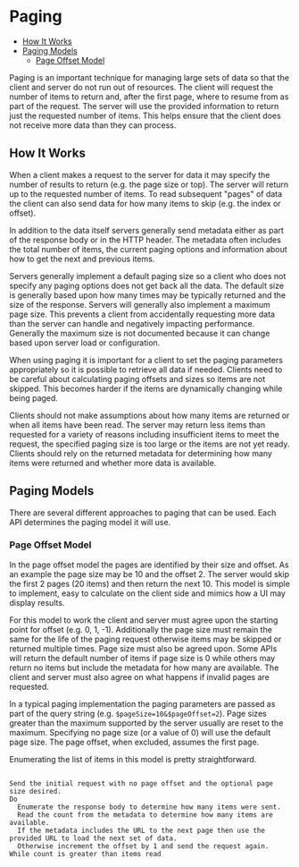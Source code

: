 # Paging

- [How It Works](#how-it-works)
- [Paging Models](#paging-models)
  - [Page Offset Model](#page-offset-model)

Paging is an important technique for managing large sets of data so that the client and server do not run out of resources. The client will request the number of items to return and, after the first page, where to resume from as part of the request. The server will use the provided information to return just the requested number of items. This helps ensure that the client does not receive more data than they can process.

## How It Works

When a client makes a request to the server for data it may specify the number of results to return (e.g. the page size or top). The server will return up to the requested number of items. To read subsequent "pages" of data the client can also send data for how many items to skip (e.g. the index or offset).

In addition to the data itself servers generally send metadata either as part of the response body or in the HTTP header. The metadata often includes the total number of items, the current paging options and information about how to get the next and previous items.

Servers generally implement a default paging size so a client who does not specify any paging options does not get back all the data. The default size is generally based upon how many times may be typically returned and the size of the response. Servers will generally also implement a maximum page size. This prevents a client from accidentally requesting more data than the server can handle and negatively impacting performance. Generally the maximum size is not documented because it can change based upon server load or configuration. 

When using paging it is important for a client to set the paging parameters appropriately so it is possible to retrieve all data if needed. Clients need to be careful about calculating paging offsets and sizes so items are not skipped. This becomes harder if the items are dynamically changing while being paged. 

Clients should not make assumptions about how many items are returned or when all items have been read. The server may return less items than requested for a variety of reasons including insufficient items to meet the request, the specified paging size is too large or the items are not yet ready. Clients should rely on the returned metadata for determining how many items were returned and whether more data is available.

## Paging Models

There are several different approaches to paging that can be used. Each API determines the paging model it will use.

### Page Offset Model

In the page offset model the pages are identified by their size and offset. As an example the page size may be 10 and the offset 2. The server would skip the first 2 pages (20 items) and then return the next 10. This model is simple to implement, easy to calculate on the client side and mimics how a UI may display results.

For this model to work the client and server must agree upon the starting point for offset (e.g. 0, 1, -1). Additionally the page size must remain the same for the life of the paging request otherwise items may be skipped or returned multiple times. Page size must also be agreed upon. Some APIs will return the default number of items if page size is 0 while others may return no items but include the metadata for how many are available. The client and server must also agree on what happens if invalid pages are requested.

In a typical paging implementation the paging parameters are passed as part of the query string (e.g. `$pageSize=10&$pageOffset=2`). Page sizes greater than the maximum supported by the server usually are reset to the maximum. Specifying no page size (or a value of 0) will use the default page size. The page offset, when excluded, assumes the first page.

Enumerating the list of items in this model is pretty straightforward.

```text

Send the initial request with no page offset and the optional page size desired.
Do
  Enumerate the response body to determine how many items were sent.
  Read the count from the metadata to determine how many items are available.
  If the metadata includes the URL to the next page then use the provided URL to load the next set of data.
  Otherwise increment the offset by 1 and send the request again.
While count is greater than items read
```   

